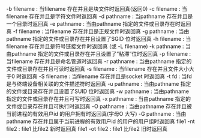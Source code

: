 -b filename : 当filename 存在并且是块文件时返回真(返回0)
-c filename : 当filename 存在并且是字符文件时返回真
-d pathname : 当pathname 存在并且是一个目录时返回真
-e pathname : 当由pathname 指定的文件或目录存在时返回真
-f filename : 当filename 存在并且是正规文件时返回真
-g pathname : 当由pathname 指定的文件或目录存在并且设置了SGID 位时返回真
-h filename : 当filename 存在并且是符号链接文件时返回真 (或 -L filename)
-k pathname : 当由pathname 指定的文件或目录存在并且设置了”粘滞”位时返回真
-p filename : 当filename 存在并且是命名管道时返回真
-r pathname : 当由pathname 指定的文件或目录存在并且可读时返回真
-s filename : 当filename 存在并且文件大小大于0 时返回真
-S filename : 当filename 存在并且是socket 时返回真
-t fd : 当fd 是与终端设备相关联的文件描述符时返回真
-u pathname : 当由pathname 指定的文件或目录存在并且设置了SUID 位时返回真
-w pathname : 当由pathname 指定的文件或目录存在并且可写时返回真
-x pathname : 当由pathname 指定的文件或目录存在并且可执行时返回真
-O pathname : 当由pathname 存在并且被当前进程的有效用户id 的用户拥有时返回真(字母O 大写)
-G pathname : 当由pathname 存在并且属于当前进程的有效用户id 的用户的用户组时返回真
file1 -nt file2 : file1 比file2 新时返回真
file1 -ot file2 : file1 比file2 旧时返回真
